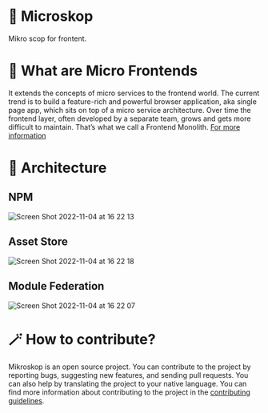 # 🔬 Microskop
Mikro scop for frontent.
# 🧌 What are Micro Frontends
It extends the concepts of micro services to the frontend world. The current trend is to build a feature-rich and powerful browser application, aka single page app, which sits on top of a micro service architecture. Over time the frontend layer, often developed by a separate team, grows and gets more difficult to maintain. That’s what we call a Frontend Monolith.
[For more information](https://micro-frontends.org/)

# 🔗 Architecture
## NPM
![Screen Shot 2022-11-04 at 16 22 13](https://user-images.githubusercontent.com/56169582/199983716-3bc6710c-48e5-460f-b919-0bd1121823d3.png)

## Asset Store
![Screen Shot 2022-11-04 at 16 22 18](https://user-images.githubusercontent.com/56169582/199983714-cd9177e3-b2c3-4d4d-a19b-f770041b320a.png)

## Module Federation
![Screen Shot 2022-11-04 at 16 22 07](https://user-images.githubusercontent.com/56169582/199983718-0e13ade3-2042-42f3-afbb-eb4e0a590794.png)

# 🪄 How to contribute?
Mikroskop is an open source project. You can contribute to the project by reporting bugs, suggesting new features, and sending pull requests. You can also help by translating the project to your native language. You can find more information about contributing to the project in the [contributing guidelines](https://github.com/fport/openmark/blob/main/CONTRIBUTING.md).
